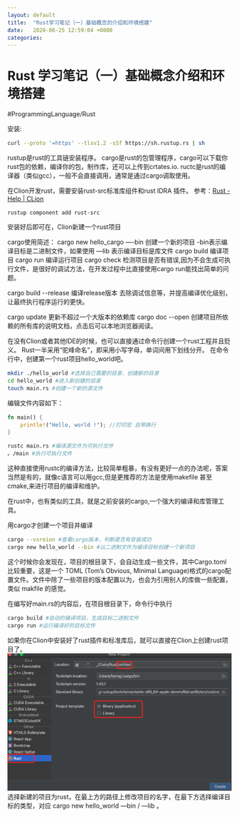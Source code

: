 ```yaml
---
layout: default
title:  "Rust学习笔记（一）基础概念的介绍和环境搭建"
date:   2020-06-25 12:59:04 +0800
categories: 
---
```


# Rust 学习笔记（一）基础概念介绍和环境搭建
#ProgrammingLanguage/Rust
 
安装:
``` bash
curl --proto '=https' --tlsv1.2 -sSf https://sh.rustup.rs | sh
```
rustup是rust的工具链安装程序。
cargo是rust的包管理程序，cargo可以下载你rust包的依赖，编译你的包，制作库，还可以上传到crtates.io.
ructc是rust的编译器（类似gcc），一般不会直接调用，通常是通过cargo调取使用。

在Clion开发rust，需要安装rust-src标准库组件和rust  IDRA 插件。
参考：[Rust - Help | CLion](https://www.jetbrains.com/help/clion/rust-support.html)
``` 
rustup component add rust-src
```
安装好后即可在，Clion新建一个rust项目

cargo使用简述：
cargo new hello_cargo —-bin  创建一个新的项目 -bin表示编译目标是二进制文件，如果使用 —lib 表示编译目标是库文件
cargo build  编译项目
cargo run 编译运行项目
cargo check  检测项目是否有错误,因为不会生成可执行文件，是很好的调试方法，在开发过程中比直接使用cargo run能找出简单的问题。

cargo build --release 编译release版本 去除调试信息等，并提高编译优化级别，让最终执行程序运行的更快。

cargo update 更新不超过一个大版本的依赖库
cargo doc --open  创建项目所依赖的所有库的说明文档，点击后可以本地浏览器阅读。

在没有Clion或者其他IDE的时候，也可以直接通过命令行创建一个rust工程并且贬义。
Rust一半采用“驼峰命名”，即采用小写字母，单词间用下划线分开。
在命令行中，创建第一个rust项目hello_world吧。
``` bash
mkdir ./hello_world #选择自己需要的目录，创建新的目录
cd hello_world #进入新创建的目录
touch main.rs #创建一个新的源文件
```

编辑文件内容如下：
``` rust
fn main() {
	printle!("Hello, world !"); //打印宏 自带换行
}
```

``` bash
rustc main.rs #编译源文件为可执行文件
。/main #执行可执行文件
```

这种直接使用rustc的编译方法，比较简单粗暴，有没有更好一点的办法呢，答案当然是有的，就像c语言可以用gcc,但是更推荐的方法是使用makefile 甚至cmake,来进行项目的编译和维护。

在rust中，也有类似的工具，就是之前安装的cargo,一个强大的编译和库管理工具。

用cargo才创建一个项目并编译
``` bash  
cargo --vsreion #查看cargo版本，判断是否有安装成功
cargo new hello_world --bin #以二进制文件为编译目标创建一个新项目
```

这个时候你会发现在，项目的根目录下，会自动生成一些文件，其中Cargo.toml比较重要，这是一个 TOML (Tom’s Obvious, Minimal Language)格式的cargo配置文件。文件中除了一些项目的版本配置以为，也会为引用别人的库做一些配置，类似 makfile 的感觉。

在编写好main.rs的内容后，在项目根目录下，命令行中执行
``` bash
cargo build #自动的编译项目，生成目标二进制文件
cargo run #运行编译好的目标文件
```

如果你在Clion中安装好了rust插件和标准库后，就可以直接在Clion上创建rust项目了。
![cmake UI](https://github.com/xiaolitongxue666/blog_image_2020_01/blob/master/2020-06-25-rust%E5%AD%A6%E4%B9%A0%E7%AC%94%E8%AE%B0%EF%BC%88%E4%B8%80%EF%BC%89-%20%E5%9F%BA%E7%A1%80%E6%A6%82%E5%BF%B5%E4%BB%8B%E7%BB%8D%E5%92%8C%E7%8E%AF%E5%A2%83%E6%90%AD%E5%BB%BA/1.png?raw=true)
选择新建的项目为rust，在最上方的路径上修改项目的名字，在最下方选择编译目标的类型，对应 cargo new hello_world —bin / —lib 。






